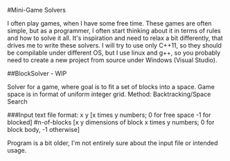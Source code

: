 #Mini-Game Solvers


I often play games, when I have some free time. These games are often simple, but as a programmer, I often start thinking about it in terms of rules and how to solve it all. It's inspiration and need to relax a bit differently, that drives me to write these solvers.
I will try to use only C++11, so they should be compilable under different OS, but I use linux and g++, so you probably need to create a new project from source under Windows (Visual Studio).


##BlockSolver - WIP

Solver for a game, where goal is to fit a set of blocks into a space. Game space is in format of uniform integer grid.
Method: Backtracking/Space Search

###Input text file format:
x y
[x times y numbers; 0 for free space -1 for blocked]
#n-of-blocks
[x y dimensions of block
x times y numbers; 0 for block body, -1 otherwise]

Program is a bit older, I'm not entirely sure about the input file or intended usage.

